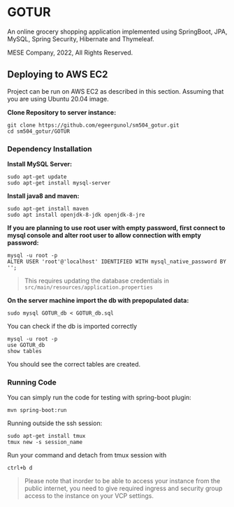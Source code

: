 # GOTUR
An online grocery shopping application implemented using SpringBoot, JPA, MySQL, Spring Security, Hibernate and Thymeleaf.

MESE Company, 2022, All Rights Reserved.


## Deploying to AWS EC2

Project can be run on AWS EC2 as described in this section. Assuming that you are using Ubuntu 20.04 image.

**Clone Repository to server instance:**

    git clone https://github.com/egeergunol/sm504_gotur.git
    cd sm504_gotur/GOTUR

### Dependency Installation

**Install MySQL Server:**

	sudo apt-get update
	sudo apt-get install mysql-server


**Install java8 and maven:**

    sudo apt-get install maven
    sudo apt install openjdk-8-jdk openjdk-8-jre

**If you are planning to use root user with empty password, first connect to mysql console and alter root user to allow connection with empty password:**

    mysql -u root -p
	ALTER USER 'root'@'localhost' IDENTIFIED WITH mysql_native_password BY '';

>This requires updating the database credentials in `src/main/resources/application.properties`

**On the server machine import the db with prepopulated data:**

	sudo mysql GOTUR_db < GOTUR_db.sql

You can check if the db is imported correctly

	mysql -u root -p
	use GOTUR_db
	show tables

You should see the correct tables are created.


### Running Code
You can simply run the code for testing with spring-boot plugin:

    mvn spring-boot:run

Running outside the ssh session:

	sudo apt-get install tmux
	tmux new -s session_name

Run your command and detach from tmux session with

    ctrl+b d

> Please note that inorder to be able to access your instance from the public internet, you need to give required ingress 
> and security group access to the instance on your VCP settings. 